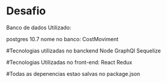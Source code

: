 # Desafio

Banco de dados Utilizado: 

postgres 10.7
nome no banco: CostMoviment

#Tecnologias utilizadas no banckend
Node
GraphQl
Sequelize

#Tecnologias Utilizadas no front-end:
React
Redux

#Todas as depenencias estao salvas no package.json
